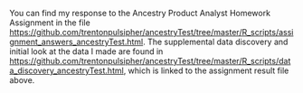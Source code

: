 You can find my response to the Ancestry Product Analyst Homework Assignment in the file https://github.com/trentonpulsipher/ancestryTest/tree/master/R_scripts/assignment_answers_ancestryTest.html.
The supplemental data discovery and initial look at the data I made are found in https://github.com/trentonpulsipher/ancestryTest/tree/master/R_scripts/data_discovery_ancestryTest.html, which is linked to the assignment result file above.
